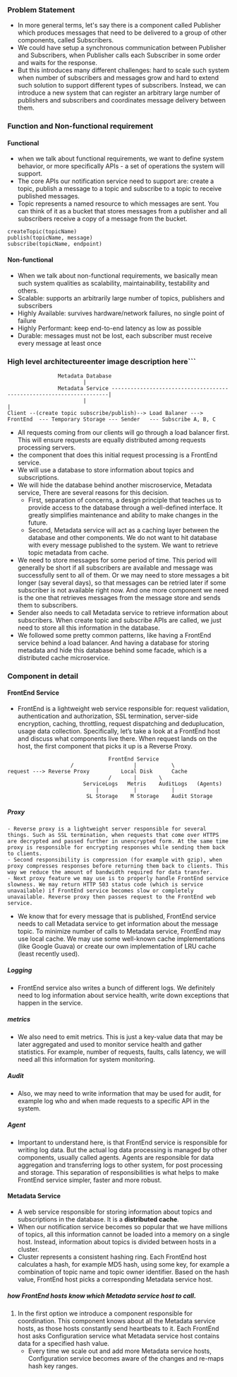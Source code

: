 ###  Problem Statement
- In more general terms, let's say there is a component called Publisher which produces messages that need to be delivered to a group of other components, called Subscribers.
- We could have setup a synchronous communication between Publisher and Subscribers, when Publisher calls each Subscriber in some order and waits for the response.
- But this introduces many different challenges: hard to scale such system when number of subscribers and messages grow and hard to extend such solution to support different types of subscribers. Instead, we can introduce a new system that can register an arbitrary large number of publishers and subscribers and coordinates message delivery between them.
### Function and Non-functional requirement
#### Functional
- when we talk about functional requirements, we want to define system behavior, or more specifically APIs - a set of operations the system will support.
- The core APIs our notification service need to support are: create a topic, publish a
message to a topic and subscribe to a topic to receive published messages. 
- Topic represents a named resource to which messages are sent. You can think of it as a bucket that stores messages from a publisher and all subscribers receive a copy of a message from the bucket.
```
createTopic(topicName)
publish(topicName, message)
subscribe(topicName, endpoint)
```
#### Non-functional
- When we talk about non-functional requirements, we basically mean such system qualities as scalability, maintainability, testability and others.
- Scalable: supports an arbitrarily large number of topics, publishers and subscribers
- Highly Available: survives hardware/network failures, no single point of failure
- Highly Performant: keep end-to-end latency as low as possible
- Durable: messages must not be lost, each subscriber must receive every message at least once
### High level architectureenter image description here```
```
				Metadata Database
						|
				Metadata Service ---------------------------------------------------------------------|	
						|																			  |
Client --(create topic subscribe/publish)--> Load Balaner ---> FrontEnd  --- Temporary Storage --- Sender 	--- Subscribe A, B, C
```
- All requests coming from our clients will go through a load balancer first. This will ensure requests are equally distributed among requests processing servers.
- the component that does this initial request processing is a FrontEnd service.
- We will use a database to store information about topics and subscriptions.
- We will hide the database behind another miscroservice, Metadata service, There are several reasons for this decision.
	- First, separation of concerns, a design principle that teaches us to provide access to the database through a well-defined interface. It greatly simplifies maintenance and ability to make changes in the future.
	- Second, Metadata service will act as a caching layer between the database and other components. We do not want to hit database with every message published to the system. We want to retrieve topic metadata from cache.
- We need to store messages for some period of time. This period will generally be short if all subscribers are available and message was successfully sent to all of them. Or we may need to store messages a bit longer (say several days), so that messages can be retried later if some subscriber is not available right now. And one more component we need is the one that retrieves messages from the message store and sends them to subscribers.
- Sender also needs to call Metadata service to retrieve information about subscribers. When create topic and subscribe APIs are called, we just need to store all this information in the database.
- We followed some pretty common patterns, like having a FrontEnd service behind a load balancer. And having a database for storing metadata and hide this database behind some facade, which is a distributed cache microservice.
### Component in detail
#### FrontEnd Service
- FrontEnd is a lightweight web service responsible for: request validation, authentication and authorization, SSL termination, server-side encryption, caching, throttling, request dispatching and deduplucation, usage data collection. Specifically, let’s take a look at a FrontEnd host and discuss what components live there. When request lands on the host, the first component that picks it up is a Reverse Proxy. 
```
								FrontEnd Service
					/					|			\
request ---> Reverse Proxy			Local Disk		Cache
								/		|		\
						ServiceLogs   Metris	AuditLogs	(Agents)
							|			|			|
						 SL Storage    M Storage	Audit Storage
```
##### Proxy
	- Reverse proxy is a lightweight server responsible for several things. Such as SSL termination, when requests that come over HTTPS are decrypted and passed further in unencrypted form. At the same time proxy is responsible for encrypting responses while sending them back to clients. 
	- Second responsibility is compression (for example with gzip), when proxy compresses responses before returning them back to clients. This way we reduce the amount of bandwidth required for data transfer.
	- Next proxy feature we may use is to properly handle FrontEnd service slowness. We may return HTTP 503 status code (which is service unavailable) if FrontEnd service becomes slow or completely unavailable. Reverse proxy then passes request to the FrontEnd web service.
- We know that for every message that is published, FrontEnd service needs to call Metadata service to get information about the message topic. To minimize number of calls to Metadata service, FrontEnd may use local cache. We may use some well-known cache implementations (like Google Guava) or create our own implementation of LRU cache (least recently used).
##### Logging
- FrontEnd service also writes a bunch of different logs. We definitely need to log information about service health, write down exceptions that happen in the service.
##### metrics
- We also need to emit metrics. This is just a key-value data that may be later aggregated and used to monitor service health and gather statistics. For example, number of requests, faults, calls latency, we will need all this information for system monitoring.
##### Audit
- Also, we may need to write information that may be used for audit, for example log who and when made requests to a specific API in the system.
##### Agent
- Important to understand here, is that FrontEnd service is responsible for writing log data. But the actual log data processing is managed by other components, usually called agents. Agents are responsible for data aggregation and transferring logs to other system, for post processing and storage. This separation of responsibilities is what helps to make FrontEnd service simpler, faster and more robust.
#### Metadata Service
- A web service responsible for storing information about topics and subscriptions in the database. It is a **distributed cache**.
- When our notification service becomes so popular that we have millions of topics, all this information cannot be loaded into a memory on a single host. Instead, information about topics is divided between hosts in a cluster.
- Cluster represents a consistent hashing ring. Each FrontEnd host calculates a hash, for example MD5 hash, using some key, for example a combination of topic name and topic owner identifier. Based on the hash value, FrontEnd host picks a corresponding Metadata service host.
##### how FrontEnd hosts know which Metadata service host to call.
1. In the first option we introduce a component responsible for coordination. This component knows about all the Metadata service hosts, as those hosts constantly send heartbeats to it. Each FrontEnd host asks Configuration service what Metadata service host contains data for a specified hash value.
	- Every time we scale out and add more Metadata service hosts, Configuration service becomes aware of the changes and re-maps hash key ranges.
<!--stackedit_data:
eyJoaXN0b3J5IjpbLTE2NzM3MDAyMDEsLTExMzMwNjYwOTQsOD
g2NDcxMjY3LDE2NDI5MzY3NzIsLTUzMDM1NjU5M119
-->
